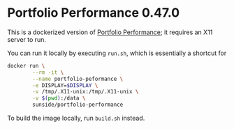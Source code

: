 # Portfolio Performance 0.47.0

This is a dockerized version of [Portfolio Performance]; it requires an X11 server to run.

You can run it locally by executing `run.sh`, which is essentially a shortcut for

```bash
docker run \
        --rm -it \
        --name portfolio-peformance \
        -e DISPLAY=$DISPLAY \
        -v /tmp/.X11-unix:/tmp/.X11-unix \
        -v $(pwd):/data \
        sunside/portfolio-performance
```

To build the image locally, run `build.sh` instead.


[Portfolio Performance]: http://www.portfolio-performance.info/portfolio/
